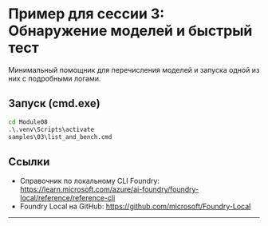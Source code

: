 <!--
CO_OP_TRANSLATOR_METADATA:
{
  "original_hash": "ed8edea2fc43898c2537130fb3ae6878",
  "translation_date": "2025-09-22T14:26:18+00:00",
  "source_file": "Module08/samples/03/README.md",
  "language_code": "ru"
}
-->
# Пример для сессии 3: Обнаружение моделей и быстрый тест

Минимальный помощник для перечисления моделей и запуска одной из них с подробными логами.

## Запуск (cmd.exe)
```cmd
cd Module08
.\.venv\Scripts\activate
samples\03\list_and_bench.cmd
```

## Ссылки
- Справочник по локальному CLI Foundry: https://learn.microsoft.com/azure/ai-foundry/foundry-local/reference/reference-cli
- Foundry Local на GitHub: https://github.com/microsoft/Foundry-Local

---

